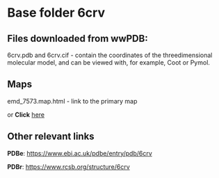 # Base folder 6crv

## Files downloaded from wwPDB:

6crv.pdb and 6crv.cif - contain the coordinates of the threedimensional molecular model, and can be viewed with, for example, Coot or Pymol.

## Maps

emd_7573.map.html - link to the primary map 

or **Click** [here](AHTMLA) 

## Other relevant links 
**PDBe**:  https://www.ebi.ac.uk/pdbe/entry/pdb/6crv
 
**PDBr**: https://www.rcsb.org/structure/6crv 
